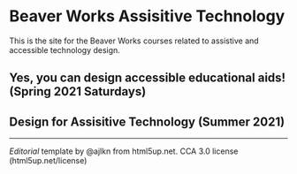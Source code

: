 # Beaver Works Assisitive Technology

This is the site for the Beaver Works courses related to assistive and accessible technology design.

## Yes, you can design accessible educational aids! (Spring 2021 Saturdays)

## Design for Assisitive Technology (Summer 2021)

---

*Editorial* template by @ajlkn from html5up.net.
CCA 3.0 license (html5up.net/license)